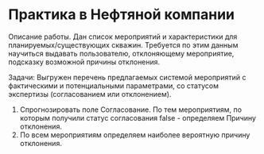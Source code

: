 # Практика в Нефтяной компании

Описание работы.
Дан список мероприятий и характеристики для планируемых/существующих скважин. Требуется по этим данным  
научиться выдавать пользователю, отклоняющему мероприятие, подсказку возможной причины отклонения.

Задачи:
Выгружен перечень предлагаемых системой мероприятий с фактическими и потенциальными параметрами, со статусом экспертизы (согласованием или отклонением).

1. Спрогнозировать поле Согласование. По тем мероприятиям, по которым получили статус согласования false - определяем Причину отклонения.
2. По всем мероприятиям определяем наиболее вероятную причину отклонения.

